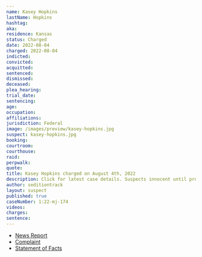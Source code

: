 ```yaml
---
name: Kasey Hopkins
lastName: Hopkins
hashtag:
aka:
residence: Kansas
status: Charged
date: 2022-08-04
charged: 2022-08-04
indicted:
convicted:
acquitted:
sentenced:
dismissed:
deceased:
plea_hearing:
trial_date:
sentencing:
age:
occupation:
affiliations:
jurisdiction: Federal
image: /images/preview/kasey-hopkins.jpg
suspect: kasey-hopkins.jpg
booking:
courtroom:
courthouse:
raid:
perpwalk:
quote:
title: Kasey Hopkins charged on August 4th, 2022
description: Click for latest case details. Suspects innocent until proven guilty.
author: seditiontrack
layout: suspect
published: true
caseNumber: 1:22-mj-174
videos:
charges:
sentence:
---
```

- [News Report](https://www.kshb.com/news/crime/kansas-city-kansas-man-arrested-charged-for-entering-u-s-capitol-during-jan-6-riot)
- [Complaint](https://www.justice.gov/usao-dc/case-multi-defendant/file/1524376/download)
- [Statement of Facts](https://www.justice.gov/usao-dc/case-multi-defendant/file/1524381/download)
